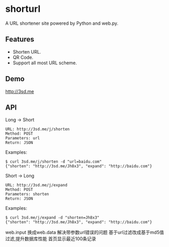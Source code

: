 # shorturl

A URL shortener site powered by Python and web.py.

## Features

* Shorten URL.
* QR Code.
* Support all most URL scheme.

## Demo

<http://3sd.me>

## API

Long -> Short

    URL: http://3sd.me/j/shorten
    Method: POST
    Parameters: url
    Return: JSON

Examples:

    $ curl 3sd.me/j/shorten -d "url=baidu.com"
    {"shorten": "http://3sd.me/Jh8x3", "expand": "http://baidu.com"}

Short -> Long

    URL: http://3sd.me/j/expand
    Method: POST
    Parameters: shorten
    Return: JSON

Examples:

    $ curl 3sd.me/j/expand -d "shorten=Jh8x3"
    {"shorten": "http://3sd.me/Jh8x3", "expand": "http://baidu.com"}
web.input 换成web.data 解决带参数url错误的问题
基于url过滤改成基于md5值过滤,提升数据库性能
首页显示最近100条记录
